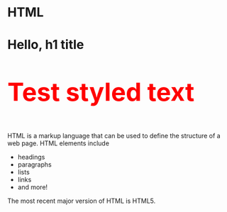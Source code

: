 # HTML
<h1> Hello, h1 title </h1>
<p style="color:red; font-weight: bold; font-size:56px;"> Test styled text </p>
HTML is a markup language that can be used to define the structure of a web page. HTML elements include

* headings
* paragraphs
* lists
* links
* and more!

The most recent major version of HTML is HTML5.